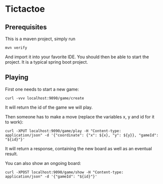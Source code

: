 # Tictactoe

## Prerequisites

This is a maven project, simply run

```shell
mvn verify
```

And import it into your favorite IDE. You should then be able to start the project.
It is a typical spring boot project.

## Playing

First one needs to start a new game:

```http request
curl -vvv localhost:9090/game/create
```
It will return the id of the game we will play.

Then someone has to make a move (replace the variables x, y and id for it to work):

```http request
curl -XPUT localhost:9090/game/play -H "Content-type: application/json" -d '{"coordinate": {"x": ${x}, "y": ${y}}, "gameId": "${id}"}'
```

It will return a response, containing the new board as well as an eventual result.

You can also show an ongoing board:

```http request
curl -XPOST localhost:9090/game/show -H "Content-type: application/json" -d '{"gameId": "${id}"}'
```